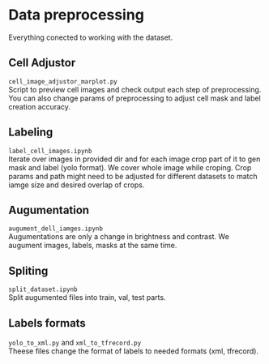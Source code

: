 # Data preprocessing
Everything conected to working with the dataset.

## Cell Adjustor
`cell_image_adjustor_marplot.py`   
Script to preview cell images and check output each step of preprocessing. You can also change params of preprocessing to adjust cell mask and label creation accuracy.

## Labeling
`label_cell_images.ipynb`    
Iterate over images in provided dir and for each image crop part of it to gen mask and label (yolo format).
We cover whole image while croping. Crop params and path might need to be adjusted for different datasets to match iamge size and desired overlap of crops.

## Augumentation
`augument_dell_iamges.ipynb`   
Augumentations are only a change in brightness and contrast. We augument images, labels, masks at the same time.

## Spliting
`split_dataset.ipynb`   
Split augumented files into train, val, test parts.

## Labels formats
`yolo_to_xml.py` and `xml_to_tfrecord.py`   
Theese files change the format of labels to needed formats (xml, tfrecord).   
